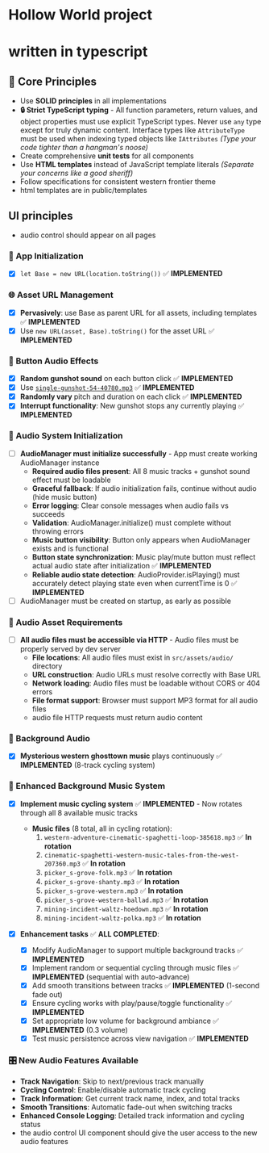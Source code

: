 # Hollow World project

# written in typescript

## 🎯 Core Principles
- Use **SOLID principles** in all implementations
- **🔒 Strict TypeScript typing** - All function parameters, return values, and object properties must use explicit TypeScript types. Never use `any` type except for truly dynamic content. Interface types like `AttributeType` must be used when indexing typed objects like `IAttributes` *(Type your code tighter than a hangman's noose)*
- Create comprehensive **unit tests** for all components
- Use **HTML templates** instead of JavaScript template literals *(Separate your concerns like a good sheriff)*
- Follow specifications for consistent western frontier theme
- html templates are in public/templates

## UI principles
- audio control should appear on all pages

### 🚀 App Initialization
- [x] `let Base = new URL(location.toString())` ✅ **IMPLEMENTED**

### 🌐 Asset URL Management
- [x] **Pervasively**: use Base as parent URL for all assets, including templates ✅ **IMPLEMENTED**
- [x] Use `new URL(asset, Base).toString()` for the asset URL ✅ **IMPLEMENTED**

### 🔫 Button Audio Effects
- [x] **Random gunshot sound** on each button click ✅ **IMPLEMENTED**
- [x] Use [`single-gunshot-54-40780.mp3`](../src/assets/audio/single-gunshot-54-40780.mp3) ✅ **IMPLEMENTED**
- [x] **Randomly vary** pitch and duration on each click ✅ **IMPLEMENTED**
- [x] **Interrupt functionality**: New gunshot stops any currently playing ✅ **IMPLEMENTED**

### 🎵 Audio System Initialization
- [ ] **AudioManager must initialize successfully** - App must create working AudioManager instance
  - **Required audio files present**: All 8 music tracks + gunshot sound effect must be loadable
  - **Graceful fallback**: If audio initialization fails, continue without audio (hide music button)
  - **Error logging**: Clear console messages when audio fails vs succeeds
  - **Validation**: AudioManager.initialize() must complete without throwing errors
  - **Music button visibility**: Button only appears when AudioManager exists and is functional
  - **Button state synchronization**: Music play/mute button must reflect actual audio state after initialization ✅ **IMPLEMENTED**
  - **Reliable audio state detection**: AudioProvider.isPlaying() must accurately detect playing state even when currentTime is 0 ✅ **IMPLEMENTED**
- [ ] AudioManager must be created on startup, as early as possible

### 🔧 Audio Asset Requirements
- [ ] **All audio files must be accessible via HTTP** - Audio files must be properly served by dev server
  - **File locations**: All audio files must exist in `src/assets/audio/` directory
  - **URL construction**: Audio URLs must resolve correctly with Base URL
  - **Network loading**: Audio files must be loadable without CORS or 404 errors
  - **File format support**: Browser must support MP3 format for all audio files
  - audio file HTTP requests must return audio content

### 🎵 Background Audio
- [x] **Mysterious western ghosttown music** plays continuously ✅ **IMPLEMENTED** (8-track cycling system)

### 🎵 Enhanced Background Music System
- [x] **Implement music cycling system** ✅ **IMPLEMENTED** - Now rotates through all 8 available music tracks
  - **Music files** (8 total, all in cycling rotation):
    1. `western-adventure-cinematic-spaghetti-loop-385618.mp3` ✅ **In rotation**
    2. `cinematic-spaghetti-western-music-tales-from-the-west-207360.mp3` ✅ **In rotation**
    3. `picker_s-grove-folk.mp3` ✅ **In rotation**
    4. `picker_s-grove-shanty.mp3` ✅ **In rotation**
    5. `picker_s-grove-western.mp3` ✅ **In rotation**
    6. `picker_s-grove-western-ballad.mp3` ✅ **In rotation**
    7. `mining-incident-waltz-hoedown.mp3` ✅ **In rotation**
    8. `mining-incident-waltz-polka.mp3` ✅ **In rotation**

- [x] **Enhancement tasks** ✅ **ALL COMPLETED**:
  - [x] Modify AudioManager to support multiple background tracks ✅ **IMPLEMENTED**
  - [x] Implement random or sequential cycling through music files ✅ **IMPLEMENTED** (sequential with auto-advance)
  - [x] Add smooth transitions between tracks ✅ **IMPLEMENTED** (1-second fade out)
  - [x] Ensure cycling works with play/pause/toggle functionality ✅ **IMPLEMENTED**
  - [x] Set appropriate low volume for background ambiance ✅ **IMPLEMENTED** (0.3 volume)
  - [x] Test music persistence across view navigation ✅ **IMPLEMENTED**

### 🎛️ **New Audio Features Available**
- **Track Navigation**: Skip to next/previous track manually
- **Cycling Control**: Enable/disable automatic track cycling
- **Track Information**: Get current track name, index, and total tracks
- **Smooth Transitions**: Automatic fade-out when switching tracks
- **Enhanced Console Logging**: Detailed track information and cycling status
- the audio control UI component should give the user access to the new audio features
